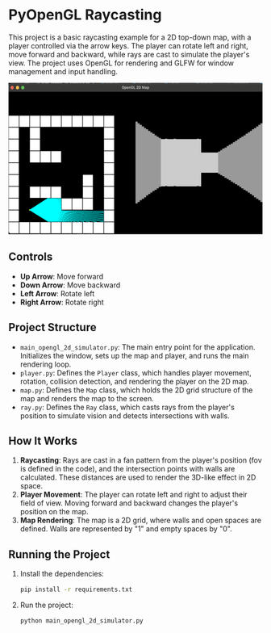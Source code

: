 # PyOpenGL Raycasting 

This project is a basic raycasting example for a 2D top-down map, with a player controlled via the arrow keys. The player can rotate left and right, move forward and backward, while rays are cast to simulate the player's view. The project uses OpenGL for rendering and GLFW for window management and input handling.

<img src="image.png" alt="drawing" height="300"/>

## Controls

- **Up Arrow**: Move forward
- **Down Arrow**: Move backward
- **Left Arrow**: Rotate left
- **Right Arrow**: Rotate right

## Project Structure

- `main_opengl_2d_simulator.py`: The main entry point for the application. Initializes the window, sets up the map and player, and runs the main rendering loop.
- `player.py`: Defines the `Player` class, which handles player movement, rotation, collision detection, and rendering the player on the 2D map.
- `map.py`: Defines the `Map` class, which holds the 2D grid structure of the map and renders the map to the screen.
- `ray.py`: Defines the `Ray` class, which casts rays from the player's position to simulate vision and detects intersections with walls.

## How It Works

1. **Raycasting**: Rays are cast in a fan pattern from the player's position (fov is defined in the code), and the intersection points with walls are calculated. These distances are used to render the 3D-like effect in 2D space.
2. **Player Movement**: The player can rotate left and right to adjust their field of view. Moving forward and backward changes the player's position on the map.
3. **Map Rendering**: The map is a 2D grid, where walls and open spaces are defined. Walls are represented by "1" and empty spaces by "0".

## Running the Project

1. Install the dependencies:
    ```bash
    pip install -r requirements.txt
    ```

2. Run the project:
    ```bash
    python main_opengl_2d_simulator.py
    ```
